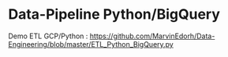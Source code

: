 # Data-Pipeline Python/BigQuery
Demo ETL GCP/Python : https://github.com/MarvinEdorh/Data-Engineering/blob/master/ETL_Python_BigQuery.py
